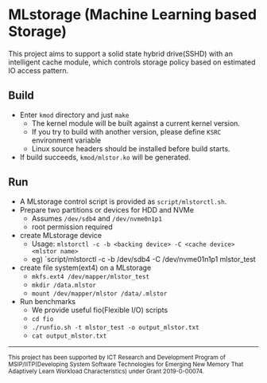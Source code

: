 # MLstorage (Machine Learning based Storage)

This project aims to support a solid state hybrid drive(SSHD) with an intelligent cache module,
which controls storage policy based on estimated IO access pattern.

## Build

- Enter `kmod` directory and just `make`
  - The kernel module will be built against a current kernel version.
  - If you try to build with another version, please define `KSRC` environment variable
  - Linux source headers should be installed before build starts.
- If build succeeds, `kmod/mlstor.ko` will be generated.

## Run

- A MLstorage control script is provided as `script/mlstorctl.sh`.
- Prepare two partitions or devices for HDD and NVMe
  - Assumes `/dev/sdb4` and `/dev/nvme0n1p1`
  - root permission required
- create MLstorage device
  - Usage: `mlstorctl -c -b <backing device> -C <cache device> <mlstor name> `
  - eg) `script/mlstorctl -c -b /dev/sdb4 -C /dev/nvme01n1p1 mlstor_test
- create file system(ext4) on a MLstorage
   - `mkfs.ext4 /dev/mapper/mlstor_test`
   - `mkdir /data.mlstor`
   - `mount /dev/mapper/mlstor /data/.mlstor`
- Run benchmarks
	- We provide useful fio(Flexible I/O) scripts
	- `cd fio`
	- `./runfio.sh -t mlstor_test -o output_mlstor.txt`
	- `cat output_mlstor.txt`

<hr>
<sub>This project has been supported by ICT Research and Development Program of MSIP/IITP(Developing System Software Technologies for Emerging New Memory That Adaptively Learn Workload Characteristics) under Grant 2019-0-00074.</sub>
